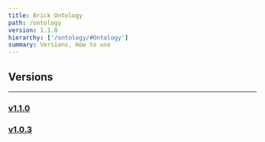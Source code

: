```yaml
---
title: Brick Ontology
path: /ontology
version: 1.1.0
hierarchy: ['/ontology/#Ontology']
summary: Versions, How to use
---
```


## Versions
---

### [v1.1.0](1.1.0)

### [v1.0.3](1.0.3)